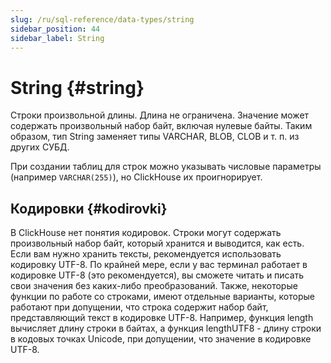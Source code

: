 ```yaml
---
slug: /ru/sql-reference/data-types/string
sidebar_position: 44
sidebar_label: String
---
```


# String {#string}

Строки произвольной длины. Длина не ограничена. Значение может содержать произвольный набор байт, включая нулевые байты.
Таким образом, тип String заменяет типы VARCHAR, BLOB, CLOB и т. п. из других СУБД.

При создании таблиц для строк можно указывать числовые параметры (например `VARCHAR(255)`), но СlickHouse их проигнорирует.

## Кодировки {#kodirovki}

В ClickHouse нет понятия кодировок. Строки могут содержать произвольный набор байт, который хранится и выводится, как есть.
Если вам нужно хранить тексты, рекомендуется использовать кодировку UTF-8. По крайней мере, если у вас терминал работает в кодировке UTF-8 (это рекомендуется), вы сможете читать и писать свои значения без каких-либо преобразований.
Также, некоторые функции по работе со строками, имеют отдельные варианты, которые работают при допущении, что строка содержит набор байт, представляющий текст в кодировке UTF-8.
Например, функция length вычисляет длину строки в байтах, а функция lengthUTF8 - длину строки в кодовых точках Unicode, при допущении, что значение в кодировке UTF-8.

